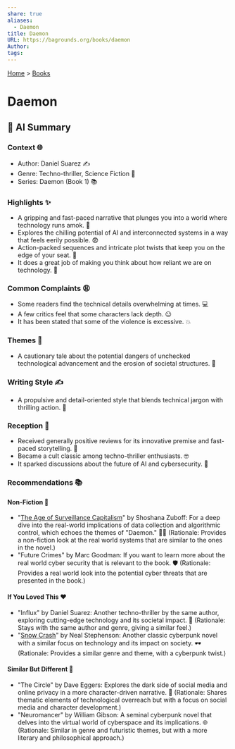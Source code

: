 ```yaml
---
share: true
aliases:
  - Daemon
title: Daemon
URL: https://bagrounds.org/books/daemon
Author: 
tags: 
---
```

[Home](../index.md) > [Books](./index.md)  
# Daemon  
## 🤖 AI Summary  
### Context 🌐  
* Author: Daniel Suarez ✍️  
* Genre: Techno-thriller, Science Fiction 🤖  
* Series: Daemon (Book 1) 📚  
  
### Highlights ✨  
* A gripping and fast-paced narrative that plunges you into a world where technology runs amok. 🤯  
* Explores the chilling potential of AI and interconnected systems in a way that feels eerily possible. 😨  
* Action-packed sequences and intricate plot twists that keep you on the edge of your seat. 🎢  
* It does a great job of making you think about how reliant we are on technology. 🧐  
  
### Common Complaints 😩  
* Some readers find the technical details overwhelming at times. 💻  
* A few critics feel that some characters lack depth. 😐  
* It has been stated that some of the violence is excessive. 💥  
  
### Themes 💭  
* A cautionary tale about the potential dangers of unchecked technological advancement and the erosion of societal structures. 🚨  
  
### Writing Style ✍️  
* A propulsive and detail-oriented style that blends technical jargon with thrilling action. 🚀  
  
### Reception 🥳  
* Received generally positive reviews for its innovative premise and fast-paced storytelling. 🤩  
* Became a cult classic among techno-thriller enthusiasts. 🤓  
* It sparked discussions about the future of AI and cybersecurity. 💬  
  
### Recommendations 📚  
#### Non-Fiction 📖  
* "[The Age of Surveillance Capitalism](./the-age-of-surveillance-capitalism.md)" by Shoshana Zuboff: For a deep dive into the real-world implications of data collection and algorithmic control, which echoes the themes of "Daemon." 🕵️‍♀️ (Rationale: Provides a non-fiction look at the real world systems that are similar to the ones in the novel.)  
* "Future Crimes" by Marc Goodman: If you want to learn more about the real world cyber security that is relevant to the book. 🛡️ (Rationale: Provides a real world look into the potential cyber threats that are presented in the book.)  
  
#### If You Loved This ❤️  
* "Influx" by Daniel Suarez: Another techno-thriller by the same author, exploring cutting-edge technology and its societal impact. 🧬 (Rationale: Stays with the same author and genre, giving a similar feel.)  
* "[Snow Crash](./snow-crash.md)" by Neal Stephenson: Another classic cyberpunk novel with a similar focus on technology and its impact on society. 🕶️ (Rationale: Provides a similar genre and theme, with a cyberpunk twist.)  
  
#### Similar But Different 🔄  
* "The Circle" by Dave Eggers: Explores the dark side of social media and online privacy in a more character-driven narrative. 📱 (Rationale: Shares thematic elements of technological overreach but with a focus on social media and character development.)  
* "Neuromancer" by William Gibson: A seminal cyberpunk novel that delves into the virtual world of cyberspace and its implications. 🌐 (Rationale: Similar in genre and futuristic themes, but with a more literary and philosophical approach.)